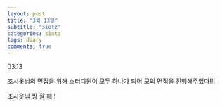 ```yaml
---
layout: post
title: "3월 13일"
subtitle: "siotz"
categories: siotz
tags: diary
comments: true
---
```


03.13

조시옷님의 면접을 위해 스터디원이 모두 하나가 되어
모의 면접을 진행해주었다!!!

조시옷님 짱 잘 해 !
